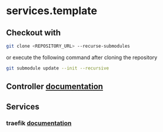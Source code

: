 # services.template

## Checkout with
```bash
git clone <REPOSITORY_URL> --recurse-submodules
```

or execute the following command after cloning the repository

```bash
git submodule update --init --recursive
```


## Controller [documentation](./controller/README.md)

## Services

### traefik [documentation](./traefik/README.md)
